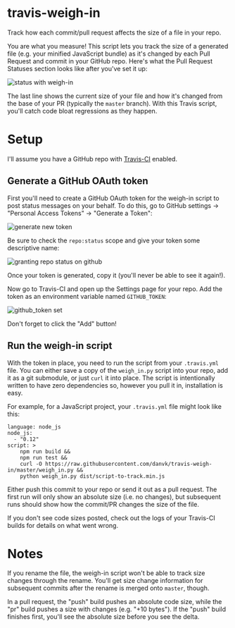 # travis-weigh-in
Track how each commit/pull request affects the size of a file in your repo.

You are what you measure! This script lets you track the size of a generated file (e.g. your minified JavaScript bundle) as it's changed by each Pull Request and commit in your GitHub repo. Here's what the Pull Request Statuses section looks like after you've set it up:

![status with weigh-in](https://cloud.githubusercontent.com/assets/98301/10703019/161a9d40-799b-11e5-9798-8ebbab465d02.png)

The last line shows the current size of your file and how it's changed from the base of your PR (typically the `master` branch). With this Travis script, you'll catch code bloat regressions as they happen.

# Setup

I'll assume you have a GitHub repo with [Travis-CI][] enabled.

## Generate a GitHub OAuth token

First you'll need to create a GitHub OAuth token for the weigh-in script to post status messages on your behalf. To do this, go to GitHub settings → "Personal Access Tokens" → "Generate a Token":

![generate new token](https://cloud.githubusercontent.com/assets/98301/10703144/173d430c-799c-11e5-8ac2-915482cacd17.png)

Be sure to check the `repo:status` scope and give your token some descriptive name:

![granting repo status on github](https://cloud.githubusercontent.com/assets/98301/10703161/369dfa2a-799c-11e5-9d94-6451fb8097ef.png)

Once your token is generated, copy it (you'll never be able to see it again!).

Now go to Travis-CI and open up the Settings page for your repo. Add the token as an environment variable named `GITHUB_TOKEN`:

![github_token set](https://cloud.githubusercontent.com/assets/98301/10703222/822cbe86-799c-11e5-8419-794a68339543.png)

Don't forget to click the "Add" button!

## Run the weigh-in script

With the token in place, you need to run the script from your `.travis.yml` file. You can either save a copy of the `weigh_in.py` script into your repo, add it as a git submodule, or just `curl` it into place. The script is intentionally written to have zero dependencies so, however you pull it in, installation is easy.

For example, for a JavaScript project, your `.travis.yml` file might look like this:

```
language: node_js
node_js:
  - "0.12"
script: >
    npm run build &&
    npm run test &&
    curl -O https://raw.githubusercontent.com/danvk/travis-weigh-in/master/weigh_in.py &&
    python weigh_in.py dist/script-to-track.min.js
```

Either push this commit to your repo or send it out as a pull request. The first run will only show an absolute size (i.e. no changes), but subsequent runs should show how the commit/PR changes the size of the file.

If you don't see code sizes posted, check out the logs of your Travis-CI builds for details on what went wrong.

# Notes

If you rename the file, the weigh-in script won't be able to track size changes through the rename. You'll get size change information for subsequent commits after the rename is merged onto `master`, though.

In a pull request, the "push" build pushes an absolute code size, while the "pr" build pushes a size with changes (e.g. "+10 bytes"). If the "push" build finishes first, you'll see the absolute size before you see the delta.

[Travis-CI]: https://travis-ci.org/
